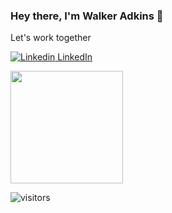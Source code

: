 ### Hey there, I'm Walker Adkins 🌵

Let's work together

[![Linkedin](https://i.stack.imgur.com/gVE0j.png) LinkedIn](https://www.linkedin.com/)
&nbsp;

<img height="180em" src="https://github-readme-stats.vercel.app/api?username=walkeradkins&show_icons=true&hide_border=true&&count_private=true&include_all_commits=true" />

![visitors](https://visitor-badge.glitch.me/badge?page_id=${walkeradkins}.${walkeradkins})



